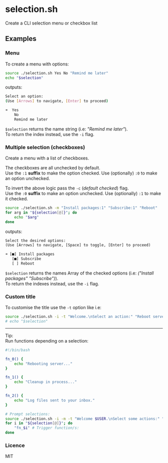 # selection.sh

Create a CLI selection menu or checkbox list

## Examples

### Menu

To create a menu with options:

```sh
source ./selection.sh Yes No "Remind me later"
echo "$selection"
```

outputs:

```sh
Select an option:
(Use [Arrows] to navigate, [Enter] to proceed)

➜  Yes
    No
    Remind me later
```

`$selection` returns the name string (i.e: *"Remind me later"*).  
To return the index instead, use the `-i` flag.

### Multiple selection (checkboxes)

Create a menu with a list of checkboxes.  

The checkboxes are all unchecked by default.  
Use the `:1` **suffix** to make the option checked. Use (optionally) `:0` to make an option unchecked.  

To invert the above logic pass the `-c` (*default checked*) flag.  
Use the `:0` **suffix** to make an option unchecked. Use (optionally) `:1` to make it checked.  

```sh
source ./selection.sh -m "Install packages:1" "Subscribe:1" "Reboot"
for arg in "${selection[@]}"; do
    echo "$arg"
done
```

outputs:

```txt
Select the desired options:
(Use [Arrows] to navigate, [Space] to toggle, [Enter] to proceed)

➜ [■] Install packages
   [■] Subscribe
   [ ] Reboot
```

`$selection` returns the names Array of the checked options (i.e: *("Install packages" "Subscribe")*).  
To return the indexes instead, use the `-i` flag.

### Custom title

To customise the title use the `-t` option like i.e:

```sh
source ./selection.sh -i -t "Welcome.\nSelect an action:" "Reboot server" "Cleanup" "Review logs"
# echo "$selection"
```

___

Tip:  
Run functions depending on a selection:  

```sh
#!/bin/bash

fn_0() {
    echo "Rebooting server..."
}

fn_1() {
    echo "Cleanup in process..."
}

fn_2() {
    echo "Log files sent to your inbox."
}

# Prompt selections:
source ./selection.sh -i -m -t "Welcome $USER.\nSelect some actions:" "Reboot server" Cleanup "Review logs"
for i in "${selection[@]}"; do
    "fn_$i" # Trigger function/s:
done
```

### Licence

MIT
